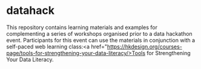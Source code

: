 # datahack
 
This repository contains learning materials and examples for complementing a series of workshops organised prior to a data hackathon event. Participants for this event can use the materials in conjunction with a self-paced web learning class:<a href="https://hkdesign.org/courses-page/tools-for-strengthening-your-data-literacy/>Tools for Strengthening Your Data Literacy</a>.
